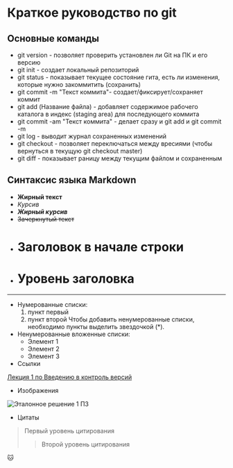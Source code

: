 # Краткое руководство по git
## Основные команды
* git version - позволяет проверить установлен ли Git на ПК и его версию
* git init - создает локальный репозиторий
* git status - показывает текущее состояние гита, есть ли изменения, которые нужно закоммитить (сохранить)
* git commit -m "Текст коммита"- создает/фиксирует/сохраняет коммит
* git add (Название файла) - добавляет содержимое рабочего каталога в индекс (staging area) для последующего коммита 
* git commit -am "Текст коммита" - делает сразу и git add и git commit -m
* git log - выводит журнал сохраненных изменений
* git checkout - позволяет переключаться между вресиями (чтобы вернуться в текущую git checkout master)
* git diff - показывает раницу между текущим файлом и сохраненным
## Синтаксис языка Markdown
* **Жирный текст**
* *Курсив*
* ***Жирный курсив***
* ~~Зачеркнутый текст~~
* # Заголовок в начале строки
* # Уровень заголовка
***
* Нумерованные списки:
  1. пункт первый
  2. пункт второй
Чтобы добавить ненумерованные списки, необходимо пункты выделить звездочкой (*).
* Ненумерованные вложенные списки:
  * Элемент 1
  * Элемент 2
  * Элемент 3
* Ссылки

[Лекция 1 по Введению в контроль версий](https://gb.ru/lessons/331650)

* Изображения

![Эталонное решение 1 ПЗ](https://gbcdn.mrgcdn.ru/uploads/asset/5254143/attachment/cde763afae13a48c50813429c9df17e4.png)

* Цитаты
> Первый уровень цитирования
>> Второй уровень цитирования

🐱
